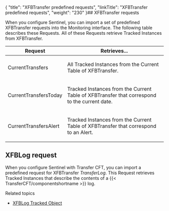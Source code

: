 {
    "title": "XFBTransfer predefined requests",
    "linkTitle": "XFBTransfer predefined requests",
    "weight": "230"
}## XFBTransfer requests

When you configure Sentinel, you can import a set of predefined XFBTransfer
requests into the Monitoring interface. The following table describes
these Requests. All of these Requests retrieve Tracked Instances
from XFBTransfer.

<table>
   <thead>
      <tr>
<th class="TableStyle-SynchTableStyle_interop-HeadE-Column1-Header1">Request         </th>
<th class="TableStyle-SynchTableStyle_interop-HeadD-Column1-Header1">Retrieves...         </th>
      </tr>
   </thead>
   <tbody>
      <tr>
         <td><p>CurrentTransfers</p>         </td>
         <td><p>All Tracked Instances from the Current Table
of XFBTransfer.</p>         </td>
      </tr>
      <tr>
         <td><p>CurrentTransfersToday</p>         </td>
         <td><p>Tracked Instances from the Current Table
of XFBTransfer that correspond to the current date.</p>         </td>
      </tr>
      <tr>
         <td><p>CurrentTransfersAlert</p>         </td>
         <td><p>Tracked Instances from the Current Table of XFBTransfer
that correspond to an Alert.</p>         </td>
      </tr>
   </tbody>
</table>

## XFBLog request

When you configure Sentinel with Transfer CFT, you can import
a predefined request for XFBTransfer *TransferLog*.
This Request retrieves Tracked Instances that describe the contents of
a {{< TransferCFT/componentshortname  >}} log.

Related topics

-   [XFBLog Tracked Object](../xfblog)

